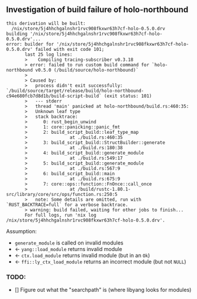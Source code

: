 ## Investigation of build failure of holo-northbound

```
this derivation will be built:
  /nix/store/5j4hhchgalnshr1rvc908fkxwr63h7cf-holo-0.5.0.drv
building '/nix/store/5j4hhchgalnshr1rvc908fkxwr63h7cf-holo-0.5.0.drv'...
error: builder for '/nix/store/5j4hhchgalnshr1rvc908fkxwr63h7cf-holo-0.5.0.drv' failed with exit code 101;
       last 25 log lines:
       >    Compiling tracing-subscriber v0.3.18
       > error: failed to run custom build command for `holo-northbound v0.5.0 (/build/source/holo-northbound)`
       >
       > Caused by:
       >   process didn't exit successfully: `/build/source/target/release/build/holo-northbound-c94e680fcb7d8d1b/build-script-build` (exit status: 101)
       >   --- stderr
       >   thread 'main' panicked at holo-northbound/build.rs:460:35:
       >   Unknown leaf type
       >   stack backtrace:
       >      0: rust_begin_unwind
       >      1: core::panicking::panic_fmt
       >      2: build_script_build::leaf_type_map
       >                at ./build.rs:460:35
       >      3: build_script_build::StructBuilder::generate
       >                at ./build.rs:180:38
       >      4: build_script_build::generate_module
       >                at ./build.rs:549:17
       >      5: build_script_build::generate_module
       >                at ./build.rs:567:9
       >      6: build_script_build::main
       >                at ./build.rs:675:9
       >      7: core::ops::function::FnOnce::call_once
       >                at /build/rustc-1.80.1-src/library/core/src/ops/function.rs:250:5
       >   note: Some details are omitted, run with `RUST_BACKTRACE=full` for a verbose backtrace.
       > warning: build failed, waiting for other jobs to finish...
       For full logs, run 'nix log /nix/store/5j4hhchgalnshr1rvc908fkxwr63h7cf-holo-0.5.0.drv'.
```

Assumption:
- `generate_module` is called on invalid modules
- <- `yang::load_module` returns invalid module
- <- `ctx.load_module` returns invalid module (but in an `Ok`)
- <- `ffi::ly_ctx_load_module` returns an incorrect module (but not `NULL`)

### TODO:

- [] Figure out what the "searchpath" is (where libyang looks for modules)

